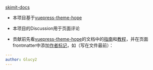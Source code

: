 [skimit-docs](https://docs.skimit.cn)

- 本项目基于[vuepress-theme-hope](https://vuepress-theme-hope.github.io/v2/zh/)

- 本项目的Discussion用于页面评论

- 贡献前先看[vuepress-theme-hope](https://vuepress-theme-hope.github.io/v2/zh/)的文档中的[指南](https://vuepress-theme-hope.github.io/v2/zh/guide/)和[教程](https://vuepress-theme-hope.github.io/v2/zh/cookbook/)，并在页面frontmatter中添加[作者标记](https://vuepress-theme-hope.github.io/v2/zh/guide/feature/page-info.html#%E4%BD%9C%E8%80%85)，如（写在文件最前）：

```yml
---
author: Glucy2
---
```
